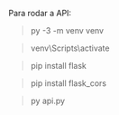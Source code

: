 Para rodar a API:
> py -3 -m venv venv

> venv\Scripts\activate

> pip install flask

> pip install flask_cors

> py api.py
